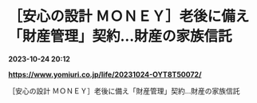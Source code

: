# ［安心の設計 ＭＯＮＥＹ］老後に備え「財産管理」契約…財産の家族信託

**2023-10-24 20:12**

**https://www.yomiuri.co.jp/life/20231024-OYT8T50072/**

［安心の設計 ＭＯＮＥＹ］老後に備え「財産管理」契約…財産の家族信託